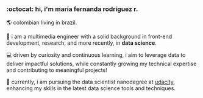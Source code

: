 ### :octocat: hi, i'm maría fernanda rodríguez r.

:earth_americas: colombian living in brazil.

:dart: i am a multimedia engineer with a solid background in front-end development, research, and more recently, in **data science**.

:computer: driven by curiosity and continuous learning, i aim to leverage data to deliver impactful solutions, while constantly growing my technical expertise and contributing to meaningful projects!

:blue_book: currently, i am pursuing the data scientist nanodegree at [udacity](https://www.udacity.com/), enhancing my skills in the latest data science tools and techniques.

<!--
**mafda/mafda** is a ✨ _special_ ✨ repository because its `README.md` (this file) appears on your GitHub profile.

Here are some ideas to get you started:

- 🔭 I’m currently working on ...
- 🌱 I’m currently learning ...
- 👯 I’m looking to collaborate on ...
- 🤔 I’m looking for help with ...
- 💬 Ask me about ...
- 📫 How to reach me: ...
- 😄 Pronouns: ...
- ⚡ Fun fact: ...
-->
